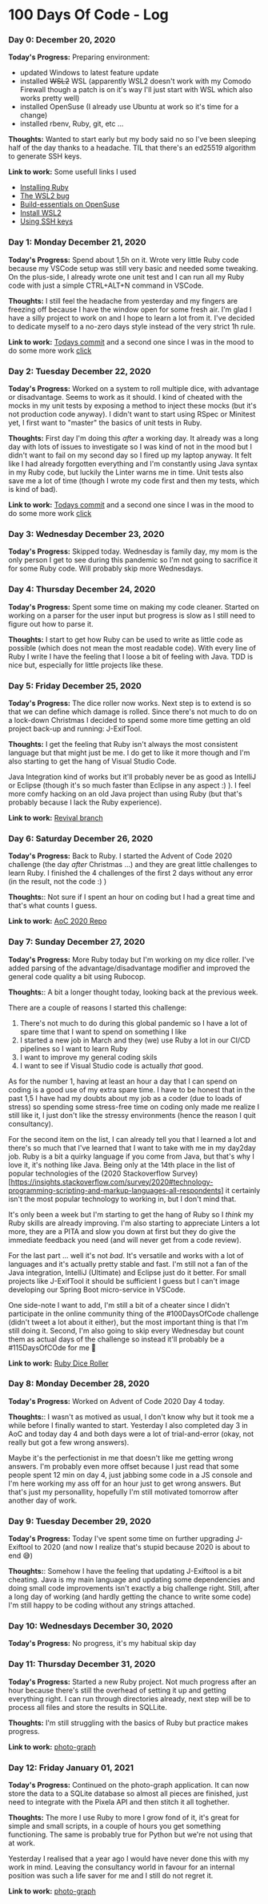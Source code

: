# 100 Days Of Code - Log

### Day 0: December 20, 2020


**Today's Progress:** Preparing environment:
* updated Windows to latest feature update
* installed ~~WSL2~~ WSL (apparently WSL2 doesn't work with my Comodo Firewall though a patch is on it's way I'll just start with WSL which also works pretty well)
* installed OpenSuse (I already use Ubuntu at work so it's time for a change)
* installed rbenv, Ruby, git, etc ...

**Thoughts:** Wanted to start early but my body said no so I've been sleeping half of the day thanks to a headache. TIL that there's an ed25519 algorithm to generate SSH keys.

**Link to work:**  Some usefull links I used
* [Installing Ruby](https://www.digitalocean.com/community/tutorials/how-to-install-ruby-on-rails-with-rbenv-on-ubuntu-18-04)
* [The WSL2 bug](https://forums.comodo.com/bug-reports-cis/ethernet-adapter-vethernet-wsl-cant-create-with-installed-comodo-t125940.0.html)
* [Build-essentials on OpenSuse](https://forums.opensuse.org/showthread.php/413553-Build-Essential)
* [Install WSL2](https://www.windowscentral.com/how-install-wsl2-windows-10)
* [Using SSH keys](https://docs.github.com/en/free-pro-team@latest/github/authenticating-to-github/generating-a-new-ssh-key-and-adding-it-to-the-ssh-agent)

### Day 1: Monday December 21, 2020

**Today's Progress:** Spend about 1,5h on it. Wrote very little Ruby code because my VSCode setup was still very basic and needed some tweaking. On the plus-side, I already wrote one unit test and I can run all my Ruby code with just a simple CTRL+ALT+N command in VSCode.

**Thoughts:** I still feel the headache from yesterday and my fingers are freezing off because I have the window open for some fresh air. I'm glad I have a silly project to work on and I hope to learn a lot from it. I've decided to dedicate myself to a no-zero days style instead of the very strict 1h rule.

**Link to work:**  [Todays commit](https://github.com/PW999/5e-dice-roller/commit/b7c398960be6fd8e16cede079e0db5b5f2ac287c) and a second one since I was in the mood to do some more work [click](https://github.com/PW999/5e-dice-roller/commit/7f436204bb3eaa20804e8460617919419e18e196)

### Day 2: Tuesday December 22, 2020

**Today's Progress:** Worked on a system to roll multiple dice, with advantage or disadvantage. Seems to work as it should. I kind of cheated with the mocks in my unit tests by exposing a method to inject these mocks (but it's not production code anyway). I didn't want to start using RSpec or Minitest yet, I first want to "master" the basics of unit tests in Ruby.

**Thoughts:** First day I'm doing this _after_ a working day. It already was a long day with lots of issues to investigate so I was kind of not in the mood but I didn't want to fail on my second day so I fired up my laptop anyway. It felt like I had already forgotten everything and I'm constantly using Java syntax in my Ruby code, but luckily the Linter warns me in time. Unit tests also save me a lot of time (though I wrote my code first and then my tests, which is kind of bad).

**Link to work:**  [Todays commit](https://github.com/PW999/5e-dice-roller/commit/b7c398960be6fd8e16cede079e0db5b5f2ac287c) and a second one since I was in the mood to do some more work [click](https://github.com/PW999/5e-dice-roller/commit/7f436204bb3eaa20804e8460617919419e18e196)

### Day 3: Wednesday December 23, 2020

**Today's Progress:** Skipped today. Wednesday is family day, my mom is the only person I get to see during this pandemic so I'm not going to sacrifice it for some Ruby code. Will probably skip more Wednesdays.

### Day 4: Thursday December 24, 2020

**Today's Progress:** Spent some time on making my code cleaner. Started on working on a parser for the user input but progress is slow as I still need to figure out how to parse it.

**Thoughts:** I start to get how Ruby can be used to write as little code as possible (which does not mean the most readable code). With every line of Ruby I write I have the feeling that I loose a bit of feeling with Java. TDD is nice but, especially for little projects like these.

### Day 5: Friday December 25, 2020

**Today's Progress:** The dice roller now works. Next step is to extend is so that we can define which damage is rolled. Since there's not much to do on a lock-down Christmas I decided to spend some more time getting an old project back-up and running: J-ExifTool.

**Thoughts:** I get the feeling that Ruby isn't always the most consistent language but that might just be me. I do get to like it more though and I'm also starting to get the hang of Visual Studio Code.

Java Integration kind of works but it'll probably never be as good as IntelliJ or Eclipse (though it's so much faster than Eclipse in any aspect :) ). I feel more comfy hacking on an old Java project than using Ruby (but that's probably because I lack the Ruby experience).

**Link to work:** [Revival branch](https://bitbucket.org/P_W999/j-exiftool/branches/compare/feature/21..)

### Day 6: Saturday December 26, 2020
**Today's Progress:** Back to Ruby. I started the Advent of Code 2020 challenge (the day _after_ Christmas ...) and they are great little challenges to learn Ruby. I finished the 4 challenges of the first 2 days without any error (in the result, not the code :) )

**Thoughts:**: Not sure if I spent an hour on coding but I had a great time and that's what counts I guess.

**Link to work:** [AoC 2020 Repo](https://github.com/PW999/AoC2020/)

### Day 7: Sunday December 27, 2020
**Today's Progress:** More Ruby today but I'm working on my dice roller. I've added parsing of the advantage/disadvantage modifier and improved the general code quality a bit using Rubocop.

**Thoughts:**: A bit a longer thought today, looking back at the previous week.

There are a couple of reasons I started this challenge:
1. There's not much to do during this global pandemic so I have a lot of spare time that I want to spend on something I like
2. I started a new job in March and they (we) use Ruby a lot in our CI/CD pipelines so I want to learn Ruby
3. I want to improve my general coding skils
4. I want to see if Visual Studio code is actually *that* good.

As for the number 1, having at least an hour a day that I can spend on coding is a good use of my extra spare time. I have to be honest that in the past 1,5 I have had my doubts about my job as a coder (due to loads of stress) so spending some stress-free time on coding only made me realize I still like it, I just don't like the stressy environments (hence the reason I quit consultancy).

For the second item on the list, I can already tell you that I learned a lot and there's so much that I've learned that I want to take with me in my day2day job. Ruby is a bit a quirky language if you come from Java, but that's why I love it, it's nothing like Java. Being only at the 14th place in the list of popular technologies of the (2020 Stackoverflow Survey)[https://insights.stackoverflow.com/survey/2020#technology-programming-scripting-and-markup-languages-all-respondents] it certainly isn't the most popular technology to working in, but I don't mind that.

It's only been a week but I'm starting to get the hang of Ruby so I *think* my Ruby skills are already improving. I'm also starting to appreciate Linters a lot more, they are a PITA and slow you down at first but they do give the immediate feedback you need (and will never get from a code review).

For the last part ... well it's not *bad*. It's versatile and works with a lot of languages and it's actually pretty stable and fast. I'm still not a fan of the Java integration, IntelliJ (Ultimate) and Eclipse just do it better. For small projects like J-ExifTool it should be sufficient I guess but I can't image developing our Spring Boot micro-service in VSCode.

One side-note I want to add, I'm still a bit of a cheater since I didn't participate in the online community thing of the #100DaysOfCode challenge (didn't tweet a lot about it either), but the most important thing is that I'm still doing it. Second, I'm also going to skip every Wednesday but count them as actual days of the challenge so instead it'll probably be a #115DaysOfCOde for me 🙂

**Link to work:** [Ruby Dice Roller](https://github.com/PW999/5e-dice-roller)

### Day 8: Monday December 28, 2020
**Today's Progress:** Worked on Advent of Code 2020 Day 4 today.

**Thoughts:**: I wasn't as motived as usual, I don't know why but it took me a while before I finally wanted to start. Yesterday I also completed day 3 in AoC and today day 4 and both days were a lot of trial-and-error (okay, not really but got a few wrong answers).

Maybe it's the perfectionist in me that doesn't like me getting wrong answers. I'm probably even more offset because I just read that some people spent 12 min on day 4, just jabbing some code in a JS console and I'm here working my ass off for an hour just to get wrong answers. But that's just my personallity, hopefully I'm still motivated tomorrow after another day of work.

### Day 9: Tuesday December 29, 2020
**Today's Progress:** Today I've spent some time on further upgrading J-Exiftool to 2020 (and now I realize that's stupid because 2020 is about to end 😅)

**Thoughts:**: Somehow I have the feeling that updating J-Exiftool is a bit cheating. Java is my main language and updating some dependencies and doing small code improvements isn't exactly a big challenge right. Still, after a long day of working (and hardly getting the chance to write some code) I'm still happy to be coding without any strings attached.

### Day 10: Wednesdays December 30, 2020
**Today's Progress:** No progress, it's my habitual skip day

### Day 11: Thursday December 31, 2020
**Today's Progress:** Started a new Ruby project. Not much progress after an hour because there's still the overhead of setting it up and getting everything right. I can run through directories already, next step will be to process all files and store the results in SQLLite.

**Thoughts:** I'm still struggling with the basics of Ruby but practice makes progress.

**Link to work:** [photo-graph](https://github.com/PW999/photo-graph)

### Day 12: Friday January 01, 2021
**Today's Progress:** Continued on the photo-graph application. It can now store the data to a SQLite database so almost all pieces are finished, just need to integrate with the Pixela API and then stitch it all toghether.

**Thoughts:** The more I use Ruby to more I grow fond of it, it's great for simple and small scripts, in a couple of hours you get something functioning. The same is probably true for Python but we're not using that at work.

Yesterday I realised that a year ago I would have never done this with my work in mind. Leaving the consultancy world in favour for an internal position was such a life saver for me and I still do not regret it.

**Link to work:** [photo-graph](https://github.com/PW999/photo-graph)
